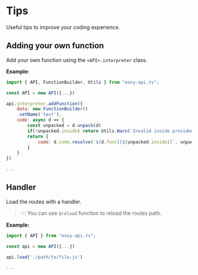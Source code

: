 # Tips

Useful tips to improve your coding experience.

## Adding your own function

Add your own function using the `<API>.interpreter` class.

**Example:**
```js
import { API, FunctionBuilder, Utils } from "easy-api.ts";

const API = new API({...})

api.interpreter.addFunction({
    data: new FunctionBuilder()
    .setName('test'),
    code: async d => {
        const unpacked = d.unpack(d)
        if(!unpacked.inside) return Utils.Warn('Invalid inside provided in:', d.func)
        return {
            code: d.code.resolve(`${d.func}[${unpacked.inside}]`, unpacked.inside + '< was a test.')
        }
    }
})

...
```

## Handler

Load the routes with a handler.

> 💡: You can use `$reload` function to reload the routes path.

**Example:**
```js
import { API } from "easy-api.ts";

const api = new API({...})

api.load('./path/to/file.js')

...
```
